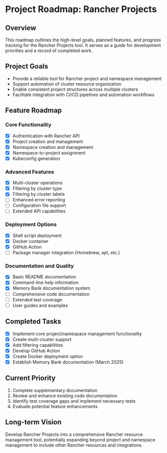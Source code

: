 # Project Roadmap: Rancher Projects

## Overview
This roadmap outlines the high-level goals, planned features, and progress tracking for the Rancher Projects tool. It serves as a guide for development priorities and a record of completed work.

## Project Goals
- Provide a reliable tool for Rancher project and namespace management
- Support automation of cluster resource organization
- Enable consistent project structures across multiple clusters
- Facilitate integration with CI/CD pipelines and automation workflows

## Feature Roadmap

### Core Functionality
- [x] Authentication with Rancher API
- [x] Project creation and management
- [x] Namespace creation and management
- [x] Namespace-to-project assignment
- [x] Kubeconfig generation

### Advanced Features
- [x] Multi-cluster operations
- [x] Filtering by cluster type
- [x] Filtering by cluster labels
- [ ] Enhanced error reporting
- [ ] Configuration file support
- [ ] Extended API capabilities

### Deployment Options
- [x] Shell script deployment
- [x] Docker container
- [x] GitHub Action
- [ ] Package manager integration (Homebrew, apt, etc.)

### Documentation and Quality
- [x] Basic README documentation
- [x] Command-line help information
- [x] Memory Bank documentation system
- [ ] Comprehensive code documentation
- [ ] Extended test coverage
- [ ] User guides and examples

## Completed Tasks
- [x] Implement core project/namespace management functionality
- [x] Create multi-cluster support
- [x] Add filtering capabilities
- [x] Develop GitHub Action
- [x] Create Docker deployment option
- [x] Establish Memory Bank documentation (March 2025)

## Current Priority
1. Complete supplementary documentation
2. Review and enhance existing code documentation
3. Identify test coverage gaps and implement necessary tests
4. Evaluate potential feature enhancements

## Long-term Vision
Develop Rancher Projects into a comprehensive Rancher resource management tool, potentially expanding beyond project and namespace management to include other Rancher resources and integrations.

